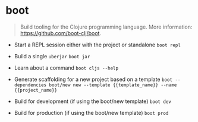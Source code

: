# boot
> Build tooling for the Clojure programming language.
> More information: <https://github.com/boot-clj/boot>.

- Start a REPL session either with the project or standalone
`boot repl`

- Build a single `uberjar`
`boot jar`

- Learn about a command
`boot cljs --help`

- Generate scaffolding for a new project based on a template
`boot --dependencies boot/new new --template {{template_name}} --name {{project_name}}`

- Build for development (if using the boot/new template)
`boot dev`

- Build for production (if using the boot/new template)
`boot prod`
